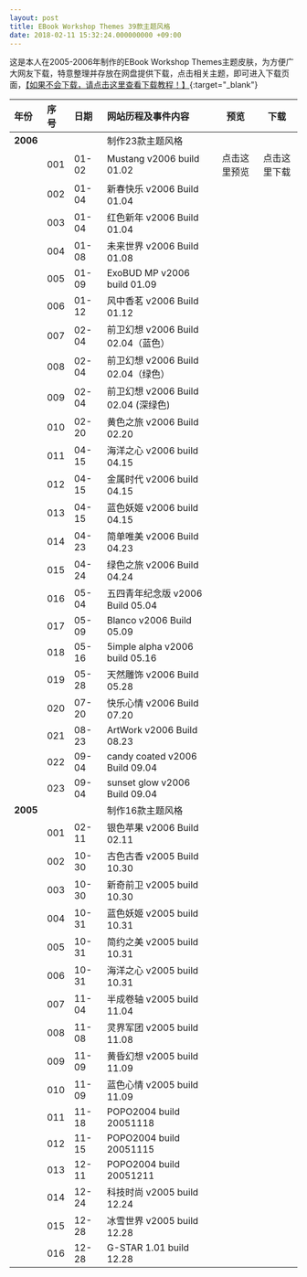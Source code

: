```yaml
---
layout: post
title: EBook Workshop Themes 39款主题风格
date: 2018-02-11 15:32:24.000000000 +09:00
---
```


这是本人在2005-2006年制作的EBook Workshop Themes主题皮肤，为方便广大网友下载，特意整理并存放在网盘提供下载，点击相关主题，即可进入下载页面，[【如果不会下载，请点击这里查看下载教程！】](http://blog.sina.com.cn/s/blog_180e76fbf0102x78i.html){:target="_blank"}

| 年份 | 序号 |日期 |网站历程及事件内容 |预览 |下载|
|:-------------|:-------------|:------|:------------|:-----------:|:-----------:|
|**2006**|     |     |制作23款主题风格|     |     |
|    |001|01-02|Mustang v2006 build 01.02|点击这里预览|点击这里下载|
|    |002|01-04|新春快乐 v2006 Build 01.04|     |     |
|    |003|01-04|红色新年 v2006 Build 01.04|     |     |
|    |004|01-08|未来世界 v2006 Build 01.08|     |     |
|    |005|01-09|ExoBUD MP v2006 build 01.09|     |     |
|    |006|01-12|风中香茗 v2006 Build 01.12|         |     |
|    |007|02-04|前卫幻想 v2006 Build 02.04（蓝色）|     |     |
|    |008|02-04|前卫幻想 v2006 Build 02.04（绿色）|     |     |
|    |009|02-04|前卫幻想 v2006 Build 02.04 (深绿色)|     |     |
|    |010|02-20|黄色之旅 v2006 Build 02.20|     |     |
|    |011|04-15|海洋之心 v2006 build 04.15|     |     |
|    |012|04-15|金属时代 v2006 build 04.15|
|    |013|04-15|蓝色妖姬 v2006 build 04.15|     |     |
|    |014|04-23|简单唯美 v2006 Build 04.23|     |     |
|    |015|04-24|绿色之旅 v2006 Build 04.24|     |     |
|    |016|05-04|五四青年纪念版 v2006 Build 05.04|     |     |
|    |017|05-09|Blanco v2006 Build 05.09|     |     |
|    |018|05-16|5imple alpha v2006 build 05.16|     |     |
|    |019|05-28|天然雕饰 v2006 Build 05.28|     |     |
|    |020|07-20|快乐心情 v2006 Build 07.20|     |     |
|    |021|08-23|ArtWork v2006 Build 08.23|     |     |
|    |022|09-04|candy coated v2006 Build 09.04|     |     |
|    |023|09-04|sunset glow v2006 Build 09.04|     |     |
|**2005**|     |     |制作16款主题风格|     |     |
|    |001|02-11|银色苹果 v2006 Build 02.11|     |     |
|    |002|10-30|古色古香 v2005 Build 10.30|     |     |
|    |003|10-30|新奇前卫 v2005 build 10.30|     |     |
|    |004|10-31|蓝色妖姬 v2005 build 10.31|     |     |
|    |005|10-31|简约之美 v2005 build 10.31 |        |     |
|    |006|10-31|海洋之心 v2005 build 10.31|     |     |
|    |007|11-04|半成卷轴 v2005 build 11.04|
|    |008|11-08|灵界军团 v2005 build 11.08|     |     |
|    |009|11-09|黄昏幻想 v2005 build 11.09|     |     |
|    |010|11-09|蓝色心情 v2005 build 11.09|     |     |
|    |011|11-18|POPO2004 build 20051118|     |     |
|    |012|11-15|POPO2004 build 20051115|     |     |
|    |013|12-11|POPO2004 build 20051211|     |     |
|    |014|12-24|科技时尚 v2005 build 12.24|     |     |
|    |015|12-28|冰雪世界 v2005 build 12.28|     |     |
|    |016|12-28|G-STAR 1.01  build 12.28|     |     |
    
    

